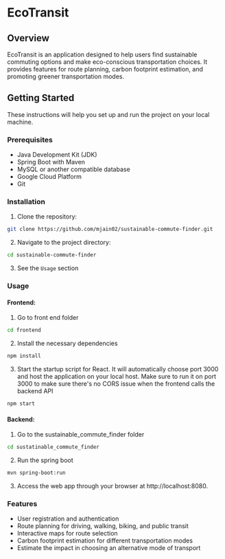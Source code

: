 # EcoTransit

## Overview

EcoTransit is an application designed to help users find sustainable commuting options and make eco-conscious transportation choices. It provides features for route planning, carbon footprint estimation, and promoting greener transportation modes.

## Getting Started

These instructions will help you set up and run the project on your local machine.

### Prerequisites

- Java Development Kit (JDK)
- Spring Boot with Maven
- MySQL or another compatible database
- Google Cloud Platform
- Git

### Installation

1. Clone the repository:

```bash
git clone https://github.com/mjain02/sustainable-commute-finder.git
```

2. Navigate to the project directory:

```bash
cd sustainable-commute-finder
```

3. See the `Usage` section

### Usage

#### Frontend:

1. Go to front end folder

```bash
cd frontend
```

2. Install the necessary dependencies

```bash
npm install
```

3. Start the startup script for React. It will automatically choose port 3000 and host the application on your local host. Make sure to run it on port 3000 to make sure there's no CORS issue when the frontend calls the backend API

```bash
npm start
```

#### Backend:

1. Go to the sustainable_commute_finder folder

```bash
cd sustatinable_commute_finder
```

2. Run the spring boot

```bash
mvn spring-boot:run
```

3. Access the web app through your browser at http://localhost:8080.

### Features

- User registration and authentication
- Route planning for driving, walking, biking, and public transit
- Interactive maps for route selection
- Carbon footprint estimation for different transportation modes
- Estimate the impact in choosing an alternative mode of transport
